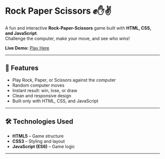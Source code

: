 # Rock Paper Scissors ✊✋✌️

A fun and interactive **Rock-Paper-Scissors** game built with **HTML, CSS, and JavaScript**.  
Challenge the computer, make your move, and see who wins!

**Live Demo:** [Play Here](https://papri221003.github.io/Rock_Paper_Scissors/)

---

## 🎯 Features
- Play Rock, Paper, or Scissors against the computer  
- Random computer moves  
- Instant result: win, lose, or draw  
- Clean and responsive design  
- Built only with HTML, CSS, and JavaScript  

---

## 🛠️ Technologies Used
- **HTML5** – Game structure  
- **CSS3** – Styling and layout  
- **JavaScript (ES6)** – Game logic  

---

